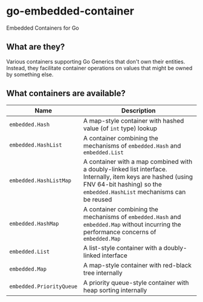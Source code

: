 # go-embedded-container
Embedded Containers for Go

## What are they?
Various containers supporting Go Generics that don't own their entities. Instead, they facilitate container operations on values that might be owned by something else.

## What containers are available?

| Name | Description |
|------|-------------|
| `embedded.Hash` | A map-style container with hashed value (of `int` type) lookup |
| `embedded.HashList` | A container combining the mechanisms of `embedded.Hash` and `embedded.List` |
| `embedded.HashListMap` | A container with a map combined with a doubly-linked list interface. Internally, item keys are hashed (using FNV 64-bit hashing) so the `embedded.HashList` mechanisms can be reused |
| `embedded.HashMap` | A container combining the mechanisms of `embedded.Hash` and `embedded.Map` without incurring the performance concerns of `embedded.Map` |
| `embedded.List` | A list-style container with a doubly-linked interface |
| `embedded.Map` | A map-style container with red-black tree internally |
| `embedded.PriorityQueue` | A priority queue-style container with heap sorting internally |
